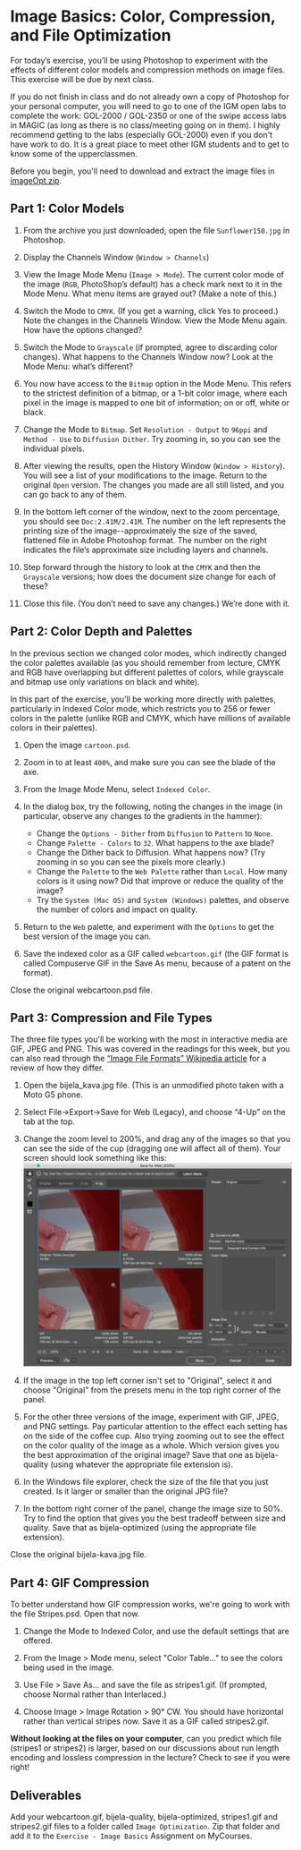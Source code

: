 # Image Basics: Color, Compression, and File Optimization

For today’s exercise, you’ll be using Photoshop to experiment with the effects of different color models and compression methods on image files. This exercise will be due by next class.

If you do not finish in class and do not already own a copy of Photoshop for your personal computer, you will need to go to one of the IGM open labs to complete the work: GOL-2000 / GOL-2350 or one of the swipe access labs in MAGIC (as long as there is no class/meeting going on in them). I highly recommend getting to the labs (especially GOL-2000) even if you don't have work to do. It is a great place to meet other IGM students and to get to know some of the upperclassmen.

Before you begin, you'll need to download and extract the image files in [imageOpt.zip](imageOpt.zip).


## Part 1: Color Models

1.  From the archive you just downloaded, open the file `Sunflower150.jpg` in Photoshop.

2.  Display the Channels Window (`Window > Channels`)

3.  View the Image Mode Menu (`Image > Mode`). The current color mode of the image (`RGB`, PhotoShop’s default) has a check mark next to it in the Mode Menu. What menu items are grayed out? (Make a note of this.)

4.  Switch the Mode to `CMYK`. (If you get a warning, click Yes to proceed.) Note the changes in the Channels Window.
    View the Mode Menu again. How have the options changed?

5.  Switch the Mode to `Grayscale` (if prompted, agree to discarding color changes). What happens to the Channels Window now? Look at the Mode Menu: what’s different?

6.  You now have access to the `Bitmap` option in the Mode Menu. This refers to the strictest definition of a bitmap, or a 1-bit color image, where each pixel in the image is mapped to one bit of information; on or off, white or black.

7.  Change the Mode to `Bitmap`. Set `Resolution - Output` to `96ppi` and `Method - Use` to `Diffusion Dither`. Try zooming in, so you can see the individual pixels.

8.  After viewing the results, open the History Window (`Window > History`). You will see a list of your modifications to the image. Return to the original `Open` version. The changes you made are all still listed, and you can go back to any of them.

9.  In the bottom left corner of the window, next to the zoom percentage, you should see `Doc:2.41M/2.41M`. The number on the left represents the printing size of the image--approximately the size of the saved, flattened file in Adobe Photoshop format. The number on the right indicates the file’s approximate size including layers and channels.

10. Step forward through the history to look at the `CMYK` and then the `Grayscale` versions; how does the document size change for each of these?

11. Close this file. (You don’t need to save any changes.) We’re done with it.


## Part 2: Color Depth and Palettes

In the previous section we changed color modes, which indirectly changed the color palettes available (as you should remember from lecture, CMYK and RGB have overlapping but different palettes of colors, while grayscale and bitmap use only variations on black and white).

In this part of the exercise, you’ll be working more directly with palettes, particularly in Indexed Color mode, which restricts you to 256 or fewer colors in the palette (unlike RGB and CMYK, which have millions of available colors in their palettes).

1.  Open the image `cartoon.psd`.

2.  Zoom in to at least `400%`, and make sure you can see the blade of the axe.

3.  From the Image Mode Menu, select `Indexed Color`.

4.  In the dialog box, try the following, noting the changes in the image (in particular, observe any changes to the gradients in the hammer):
    -   Change the `Options - Dither` from `Diffusion` to `Pattern` to `None`.
    -   Change `Palette - Colors` to `32`. What happens to the axe blade?
    -   Change the Dither back to Diffusion. What happens now? (Try zooming in so you can see the pixels more clearly.)
    -   Change the `Palette` to the `Web Palette` rather than `Local`. How many colors is it using now? Did that improve or reduce the quality of the image?
    -   Try the `System (Mac OS)` and `System (Windows)` palettes, and observe the number of colors and impact on quality.

5.  Return to the `Web` palette, and experiment with the `Options` to get the best version of the image you can.

6.  Save the indexed color as a GIF called `webcartoon.gif` (the GIF format is called Compuserve GIF in the Save As menu, because of a patent on the format).

Close the original webcartoon.psd file.


## Part 3: Compression and File Types

The three file types you'll be working with the most in interactive media are GIF, JPEG and PNG. This was covered in the readings for this week, but you can also read through the [“Image File Formats” Wikipedia article](https://en.wikipedia.org/wiki/Image_file_formats) for a review of how they differ.

1.  Open the bijela_kava.jpg file. (This is an unmodified photo taken with a Moto G5 phone.

2.  Select File->Export->Save for Web (Legacy), and choose “4-Up” on the tab at the top.

3.  Change the zoom level to 200%, and drag any of the images so that you can see the side of the cup (dragging one will affect all of them). Your screen should look something like this:
![photoshop zoom example](bijela1.png)

4.  If the image in the top left corner isn't set to "Original", select it and choose "Original" from the presets menu in the top right corner of the panel.

5.  For the other three versions of the image, experiment with GIF, JPEG, and PNG settings. Pay particular attention to the effect each setting has on the side of the coffee cup. Also trying zooming out to see the effect on the color quality of the image as a whole. Which version gives you the best approximation of the original image? Save that one as bijela-quality (using whatever the appropriate file extension is).

6.  In the Windows file explorer, check the size of the file that you just created. Is it larger or smaller than the original JPG file?

7.  In the bottom right corner of the panel, change the image size to 50%. Try to find the option that gives you the best tradeoff between size and quality. Save that as bijela-optimized (using the appropriate file extension).

Close the original bijela-kava.jpg file.


## Part 4: GIF Compression

To better understand how GIF compression works, we're going to work with the file Stripes.psd. Open that now.

1.  Change the Mode to Indexed Color, and use the default settings that are offered.

2.  From the Image > Mode menu, select "Color Table..." to see the colors being used in the image.

3.  Use File > Save As... and save the file as stripes1.gif. (If prompted, choose Normal rather than Interlaced.)

4.  Choose Image > Image Rotation > 90° CW. You should have horizontal rather than vertical stripes now. Save it as a GIF called stripes2.gif.

**Without looking at the files on your computer**, can you predict which file (stripes1 or stripes2) is larger, based on our discussions about run length encoding and lossless compression in the lecture? Check to see if you were right!


## Deliverables

Add your webcartoon.gif, bijela-quality, bijela-optimized, stripes1.gif and stripes2.gif files to a folder called `Image Optimization`. Zip that folder and add it to the `Exercise - Image Basics` Assignment on MyCourses.
